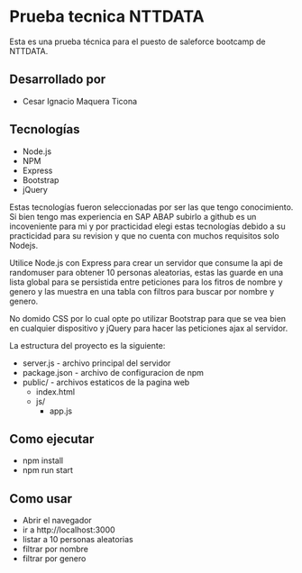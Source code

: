 # Prueba tecnica NTTDATA

Esta es una prueba técnica para el puesto de saleforce bootcamp de NTTDATA.

## Desarrollado por

- Cesar Ignacio Maquera Ticona

## Tecnologías

- Node.js
- NPM
- Express
- Bootstrap
- jQuery

Estas tecnologías fueron seleccionadas por ser las que tengo conocimiento. Si bien tengo mas experiencia en SAP ABAP subirlo a github es un incoveniente para mi y por practicidad elegi estas tecnologías debido a su practicidad para su revision y que no cuenta con muchos requisitos solo Nodejs.

Utilice Node.js con Express para crear un servidor que consume la api de randomuser para obtener 10 personas aleatorias, estas las guarde en una lista global para se persistida entre peticiones para los fitros de nombre y genero y las muestra en una tabla con filtros para buscar por nombre y genero.

No domido CSS por lo cual opte po utilizar Bootstrap para que se vea bien en cualquier dispositivo y jQuery para hacer las peticiones ajax al servidor.

La estructura del proyecto es la siguiente:

- server.js - archivo principal del servidor
- package.json - archivo de configuracion de npm
- public/ - archivos estaticos de la pagina web
    - index.html 
    - js/
        - app.js 

## Como ejecutar

- npm install
- npm run start

## Como usar

- Abrir el navegador
- ir a http://localhost:3000
- listar a 10 personas aleatorias
- filtrar por nombre
- filtrar por genero


